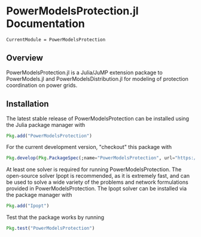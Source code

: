 # PowerModelsProtection.jl Documentation

```@meta
CurrentModule = PowerModelsProtection
```

## Overview

PowerModelsProtection.jl is a Julia/JuMP extension package to PowerModels.jl and PowerModelsDistribution.jl for modeling of protection coordination on power grids.

## Installation

The latest stable release of PowerModelsProtection can be installed using the Julia package manager with

```julia
Pkg.add("PowerModelsProtection")
```

For the current development version, "checkout" this package with

```julia
Pkg.develop(Pkg.PackageSpec(;name="PowerModelsProtection", url="https://github.com/lanl-ansi/PowerModelsProtection.jl.git"))
```

At least one solver is required for running PowerModelsProtection.  The open-source solver Ipopt is recommended, as it is extremely fast, and can be used to solve a wide variety of the problems and network formulations provided in PowerModelsProtection.  The Ipopt solver can be installed via the package manager with

```julia
Pkg.add("Ipopt")
```

Test that the package works by running

```julia
Pkg.test("PowerModelsProtection")
```
